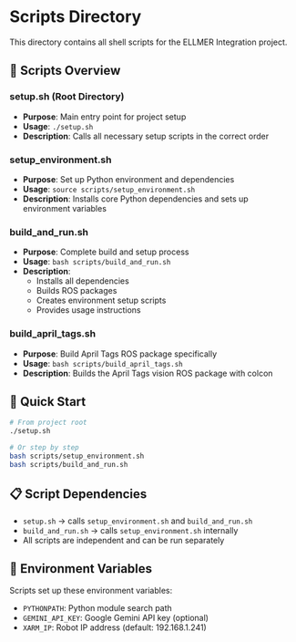 # Scripts Directory

This directory contains all shell scripts for the ELLMER Integration project.

## 📁 Scripts Overview

### **setup.sh** (Root Directory)
- **Purpose**: Main entry point for project setup
- **Usage**: `./setup.sh`
- **Description**: Calls all necessary setup scripts in the correct order

### **setup_environment.sh**
- **Purpose**: Set up Python environment and dependencies
- **Usage**: `source scripts/setup_environment.sh`
- **Description**: Installs core Python dependencies and sets up environment variables

### **build_and_run.sh**
- **Purpose**: Complete build and setup process
- **Usage**: `bash scripts/build_and_run.sh`
- **Description**: 
  - Installs all dependencies
  - Builds ROS packages
  - Creates environment setup scripts
  - Provides usage instructions

### **build_april_tags.sh**
- **Purpose**: Build April Tags ROS package specifically
- **Usage**: `bash scripts/build_april_tags.sh`
- **Description**: Builds the April Tags vision ROS package with colcon

## 🚀 Quick Start

```bash
# From project root
./setup.sh

# Or step by step
bash scripts/setup_environment.sh
bash scripts/build_and_run.sh
```

## 📋 Script Dependencies

- `setup.sh` → calls `setup_environment.sh` and `build_and_run.sh`
- `build_and_run.sh` → calls `setup_environment.sh` internally
- All scripts are independent and can be run separately

## 🔧 Environment Variables

Scripts set up these environment variables:
- `PYTHONPATH`: Python module search path
- `GEMINI_API_KEY`: Google Gemini API key (optional)
- `XARM_IP`: Robot IP address (default: 192.168.1.241)
